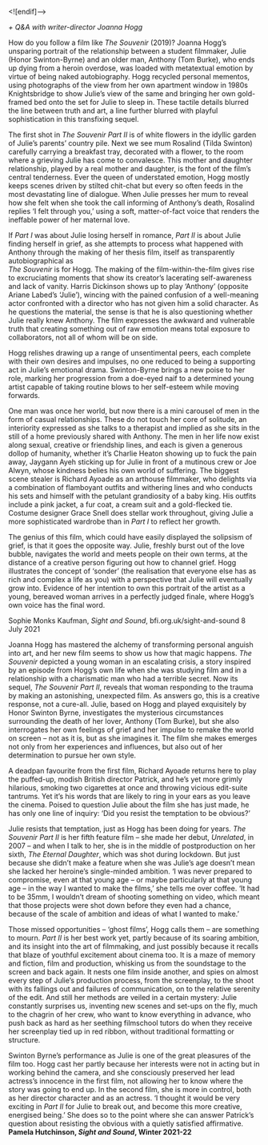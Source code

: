 
<![endif]-->

_+ Q&A with writer-director Joanna Hogg_

How do you follow a film like _The Souvenir_ (2019)? Joanna Hogg’s unsparing portrait of the relationship between a student filmmaker, Julie (Honor Swinton-Byrne) and an older man, Anthony (Tom Burke), who ends up dying from a heroin overdose, was loaded with metatextual emotion by virtue of being naked autobiography. Hogg recycled personal mementos, using photographs of the view from her own apartment window in 1980s Knightsbridge to show Julie’s view of the same and bringing her own gold-framed bed onto the set for Julie to sleep in. These tactile details blurred the line between truth and art, a line further blurred with playful sophistication in this transfixing sequel.

The first shot in _The Souvenir Part II_ is of white flowers in the idyllic garden of Julie’s parents’ country pile. Next we see mum Rosalind (Tilda Swinton) carefully carrying a breakfast tray, decorated with a flower, to the room where a grieving Julie has come to convalesce. This mother and daughter relationship, played by a real mother and daughter, is the font of the film’s central tenderness. Ever the queen of understated emotion, Hogg mostly keeps scenes driven by stilted chit-chat but every so often feeds in the most devastating line of dialogue. When Julie presses her mum to reveal how she felt when she took the call informing of Anthony’s death, Rosalind replies ‘I felt through you,’ using a soft, matter-of-fact voice that renders the ineffable power of her maternal love.

If _Part I_ was about Julie losing herself in romance, _Part II_ is about Julie finding herself in grief, as she attempts to process what happened with Anthony through the making of her thesis film, itself as transparently autobiographical as  
_The Souvenir_ is for Hogg. The making of the film-within-the-film gives rise to excruciating moments that show its creator’s lacerating self-awareness and lack of vanity. Harris Dickinson shows up to play ‘Anthony’ (opposite Ariane Labed’s ‘Julie’), wincing with the pained confusion of a well-meaning actor confronted with a director who has not given him a solid character. As he questions the material, the sense is that he is also questioning whether Julie really knew Anthony. The film expresses the awkward and vulnerable truth that creating something out of raw emotion means total exposure to collaborators, not all of whom will be on side.

Hogg relishes drawing up a range of unsentimental peers, each complete with their own desires and impulses, no one reduced to being a supporting act in Julie’s emotional drama. Swinton-Byrne brings a new poise to her role, marking her progression from a doe-eyed naif to a determined young artist capable of taking routine blows to her self-esteem while moving forwards.

One man was once her world, but now there is a mini carousel of men in the form of casual relationships. These do not touch her core of solitude, an interiority expressed as she talks to a therapist and implied as she sits in the still of a home previously shared with Anthony. The men in her life now exist along sexual, creative or friendship lines, and each is given a generous dollop of humanity, whether it’s Charlie Heaton showing up to fuck the pain away, Jaygann Ayeh sticking up for Julie in front of a mutinous crew or Joe Alwyn, whose kindness belies his own world of suffering. The biggest scene stealer is Richard Ayoade as an arthouse filmmaker, who delights via a combination of flamboyant outfits and withering lines and who conducts his sets and himself with the petulant grandiosity of a baby king. His outfits include a pink jacket, a fur coat, a cream suit and a gold-flecked tie. Costume designer Grace Snell does stellar work throughout, giving Julie a more sophisticated wardrobe than in _Part I_ to reflect her growth.

The genius of this film, which could have easily displayed the solipsism of grief, is that it goes the opposite way. Julie, freshly burst out of the love bubble, navigates the world and meets people on their own terms, at the distance of a creative person figuring out how to channel grief. Hogg illustrates the concept of ‘sonder’ (the realisation that everyone else has as rich and complex a life as you) with a perspective that Julie will eventually grow into. Evidence of her intention to own this portrait of the artist as a young, bereaved woman arrives in a perfectly judged finale, where Hogg’s own voice has the final word.

Sophie Monks Kaufman, _Sight and Sound_, bfi.org.uk/sight-and-sound 8 July 2021

Joanna Hogg has mastered the alchemy of transforming personal anguish into art, and her new film seems to show us how that magic happens. _The Souvenir_ depicted a young woman in an escalating crisis, a story inspired by an episode from Hogg’s own life when she was studying film and in a relationship with a charismatic man who had a terrible secret. Now its sequel, _The Souvenir Part II_, reveals that woman responding to the trauma by making an astonishing, unexpected film. As answers go, this is a creative response, not a cure-all. Julie, based on Hogg and played exquisitely by Honor Swinton Byrne, investigates the mysterious circumstances surrounding the death of her lover, Anthony (Tom Burke), but she also interrogates her own feelings of grief and her impulse to remake the world on screen – not as it is, but as she imagines it. The film she makes emerges not only from her experiences and influences, but also out of her determination to pursue her own style.

A deadpan favourite from the first film, Richard Ayoade returns here to play the puffed-up, modish British director Patrick, and he’s yet more grimly hilarious, smoking two cigarettes at once and throwing vicious edit-suite tantrums. Yet it’s his words that are likely to ring in your ears as you leave the cinema. Poised to question Julie about the film she has just made, he has only one line of inquiry: ‘Did you resist the temptation to be obvious?’

Julie resists that temptation, just as Hogg has been doing for years. _The Souvenir Part II_ is her fifth feature film – she made her debut, _Unrelated_, in 2007 – and when I talk to her, she is in the middle of postproduction on her sixth, _The Eternal Daughter_, which was shot during lockdown. But just because she didn’t make a feature when she was Julie’s age doesn’t mean she lacked her heroine’s single-minded ambition. ‘I was never prepared to compromise, even at that young age – or maybe particularly at that young age – in the way I wanted to make the films,’ she tells me over coffee. ‘It had to be 35mm, I wouldn’t dream of shooting something on video, which meant that those projects were shot down before they even had a chance, because of the scale of ambition and ideas of what I wanted to make.’

Those missed opportunities – ‘ghost films’, Hogg calls them – are something to mourn. _Part II_ is her best work yet, partly because of its soaring ambition, and its insight into the art of filmmaking, and just possibly because it recalls that blaze of youthful excitement about cinema too. It is a maze of memory and fiction, film and production, whisking us from the soundstage to the screen and back again. It nests one film inside another, and spies on almost every step of Julie’s production process, from the screenplay, to the shoot with its fallings out and failures of communication, on to the relative serenity of the edit. And still her methods are veiled in a certain mystery: Julie constantly surprises us, inventing new scenes and set-ups on the fly, much to the chagrin of her crew, who want to know everything in advance, who push back as hard as her seething filmschool tutors do when they receive her screenplay tied up in red ribbon, without traditional formatting or structure.

Swinton Byrne’s performance as Julie is one of the great pleasures of the film too. Hogg cast her partly because her interests were not in acting but in working behind the camera, and she consciously preserved her lead actress’s innocence in the first film, not allowing her to know where the story was going to end up. In the second film, she is more in control, both as her director character and as an actress. ‘I thought it would be very exciting in _Part II_ for Julie to break out, and become this more creative, energised being.’ She does so to the point where she can answer Patrick’s question about resisting the obvious with a quietly satisfied affirmative.<br>
**Pamela Hutchinson, _Sight and Sound_, Winter 2021-22**
<!--stackedit_data:
eyJoaXN0b3J5IjpbMTM3MzY1ODA3OV19
-->